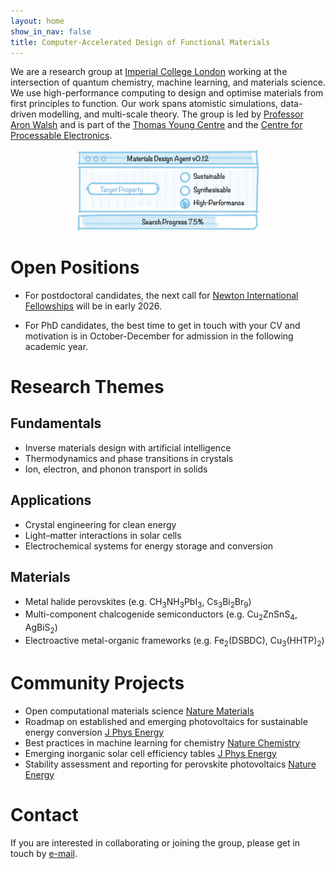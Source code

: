 ```yaml
---
layout: home
show_in_nav: false
title: Computer-Accelerated Design of Functional Materials
---
```


We are a research group at [Imperial College London](https://www.imperial.ac.uk/materials) working at the intersection of quantum chemistry, machine learning, and materials science. We use high-performance computing to design and optimise materials from first principles to function. Our work spans atomistic simulations, data-driven modelling, and multi-scale theory. The group is led by [Professor Aron Walsh](http://www.imperial.ac.uk/people/a.walsh) and is part of the [Thomas Young Centre](https://thomasyoungcentre.org) and the [Centre for Processable Electronics](https://www.imperial.ac.uk/processable-electronics).

<p align="center" width="100%">
    <img width="58%" src="/images/chemnav.jpg"> 
</p>

# Open Positions

* For postdoctoral candidates, the next call for [Newton International Fellowships](https://royalsociety.org/grants/newton-international) will be in early 2026.

* For PhD candidates, the best time to get in touch with your CV and motivation is in October-December for admission in the following academic year. 

# Research Themes

## Fundamentals
* Inverse materials design with artificial intelligence  
* Thermodynamics and phase transitions in crystals  
* Ion, electron, and phonon transport in solids  

## Applications
* Crystal engineering for clean energy  
* Light–matter interactions in solar cells  
* Electrochemical systems for energy storage and conversion  

## Materials
* Metal halide perovskites (e.g. CH<sub>3</sub>NH<sub>3</sub>PbI<sub>3</sub>, Cs<sub>3</sub>Bi<sub>2</sub>Br<sub>9</sub>)
* Multi-component chalcogenide semiconductors (e.g. Cu<sub>2</sub>ZnSnS<sub>4</sub>, AgBiS<sub>2</sub>)
* Electroactive metal-organic frameworks (e.g. Fe<sub>2</sub>(DSBDC), Cu<sub>3</sub>(HHTP)<sub>2</sub>)

# Community Projects
* Open computational materials science [Nature Materials](https://www.nature.com/articles/s41563-023-01699-7)
* Roadmap on established and emerging photovoltaics for sustainable energy conversion [J Phys Energy](https://iopscience.iop.org/article/10.1088/2515-7655/ad7404)
* Best practices in machine learning for chemistry [Nature Chemistry](https://www.nature.com/articles/s41557-021-00716-z)
* Emerging inorganic solar cell efficiency tables [J Phys Energy](https://iopscience.iop.org/article/10.1088/2515-7655/abebca/meta)
* Stability assessment and reporting for perovskite photovoltaics [Nature Energy](https://www.nature.com/articles/s41560-019-0529-5)

# Contact
If you are interested in collaborating or joining the group, please get in touch by [e-mail](mailto:a.walsh[at]imperial.ac.uk). 
